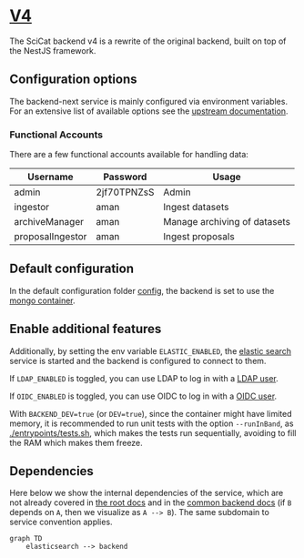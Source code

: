 # [V4](https://github.com/SciCatProject/scicat-backend-next)

The SciCat backend v4 is a rewrite of the original backend, built on top of the NestJS framework.

## Configuration options

The backend-next service is mainly configured via environment variables. For an extensive list of available options see
the [upstream documentation](https://github.com/SciCatProject/scicat-backend-next/blob/master/README.md).

### Functional Accounts

There are a few functional accounts available for handling data:

| Username         | Password    | Usage                        |
|------------------|-------------|------------------------------|
| admin            | 2jf70TPNZsS | Admin                        |
| ingestor         | aman        | Ingest datasets              |
| archiveManager   | aman        | Manage archiving of datasets |
| proposalIngestor | aman        | Ingest proposals             |

## Default configuration

In the default configuration folder [config](./config), the backend is set to use the [mongo container](../mongodb/).

## Enable additional features

Additionally, by setting the env variable `ELASTIC_ENABLED`, the [elastic search](./services/elastic/) service is
started and the backend is configured to connect to them.

If `LDAP_ENABLED` is toggled, you can use LDAP to log in with a [LDAP user](../ldap/README.md#default-configuration).

If `OIDC_ENABLED` is toggled, you can use OIDC to log in with a
[OIDC user](../keycloak/README.md#default-configuration).

With `BACKEND_DEV=true` (or `DEV=true`), since the container might have limited memory, it is recommended to run unit tests with the option
`--runInBand`, as [./entrypoints/tests.sh](./entrypoints/tests.sh), which makes the tests run sequentially, avoiding to
fill the RAM which makes them freeze.

## Dependencies

Here below we show the internal dependencies of the service, which are not already covered in
[the root docs](../../README.md) and in the [common backend docs](../../README.md) (if `B` depends on `A`, then we
visualize as `A --> B`). The same subdomain to service convention applies.

```mermaid
graph TD
    elasticsearch --> backend
```
